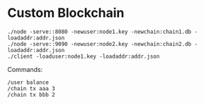 # Custom Blockchain

```
./node -serve::8080 -newuser:node1.key -newchain:chain1.db -loadaddr:addr.json
./node -serve::9090 -newuser:node2.key -newchain:chain2.db -loadaddr:addr.json
./client -loaduser:node1.key -loadaddr:addr.json
```

Commands:

```
/user balance
/chain tx aaa 3
/chain tx bbb 2
```

